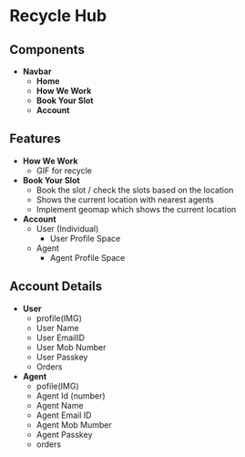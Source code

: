# Recycle Hub

## Components

- **Navbar**
   - **Home**
   - **How We Work**
   - **Book Your Slot**
   - **Account**
## Features
- **How We Work**
   - GIF for recycle
- **Book Your Slot**
  - Book the slot / check the slots based on the location
  - Shows the current location with nearest agents
  - Implement geomap which shows the current location
- **Account**
  - User (Individual)
    - User Profile Space
  - Agent
    - Agent Profile Space
## Account Details
- **User**
   - profile(IMG)
   - User Name
   - User EmailID
   - User Mob Number
   - User Passkey
   - Orders
- **Agent**
   - pofile(IMG)
   - Agent Id (number)
   - Agent Name
   - Agent Email ID
   - Agent Mob Mumber
   - Agent Passkey
   - orders
